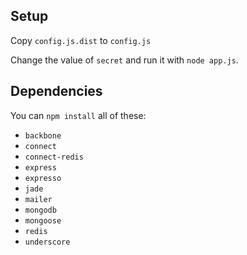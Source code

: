 Setup
-----

Copy `config.js.dist` to `config.js`

Change the value of `secret` and run it with `node app.js`.

Dependencies
------------

You can `npm install` all of these:

  - `backbone`
  - `connect`
  - `connect-redis`
  - `express`
  - `expresso`
  - `jade`
  - `mailer`
  - `mongodb`
  - `mongoose`
  - `redis`
  - `underscore`

